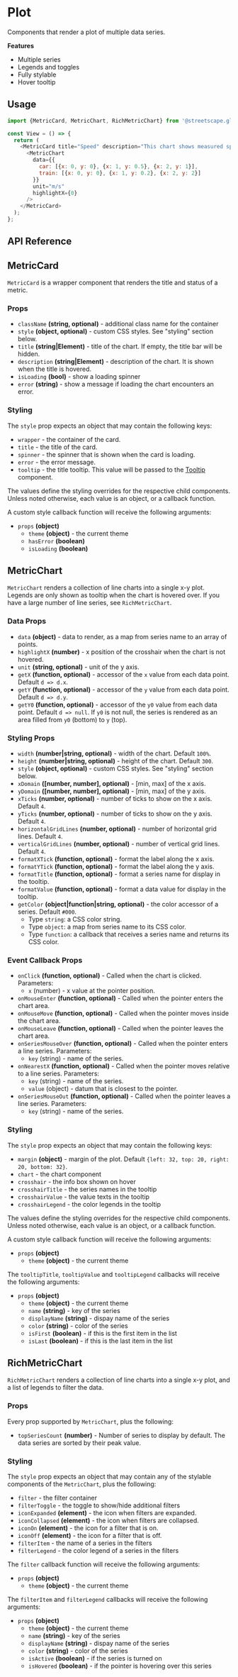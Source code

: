 # Plot

Components that render a plot of multiple data series.

**Features**

- Multiple series
- Legends and toggles
- Fully stylable
- Hover tooltip

## Usage

```js
import {MetricCard, MetricChart, RichMetricChart} from '@streetscape.gl/monochrome';

const View = () => {
  return (
    <MetricCard title="Speed" description="This chart shows measured speed">
      <MetricChart
        data={{
          car: [{x: 0, y: 0}, {x: 1, y: 0.5}, {x: 2, y: 1}],
          train: [{x: 0, y: 0}, {x: 1, y: 0.2}, {x: 2, y: 2}]
        }}
        unit="m/s"
        highlightX={0}
      />
    </MetricCard>
  );
};
```

## API Reference

## MetricCard

`MetricCard` is a wrapper component that renders the title and status of a metric.

### Props

- `className` **(string, optional)** - additional class name for the container
- `style` **(object, optional)** - custom CSS styles. See "styling" section below.
- `title` **(string|Element)** - title of the chart. If empty, the title bar will be hidden.
- `description` **(string|Element)** - description of the chart. It is shown when the title is
  hovered.
- `isLoading` **(bool)** - show a loading spinner
- `error` **(string)** - show a message if loading the chart encounters an error.

### Styling

The `style` prop expects an object that may contain the following keys:

- `wrapper` - the container of the card.
- `title` - the title of the card.
- `spinner` - the spinner that is shown when the card is loading.
- `error` - the error message.
- `tooltip` - the title tooltip. This value will be passed to the
  [Tooltip](../shared/popover/README.md) component.

The values define the styling overrides for the respective child components. Unless noted otherwise,
each value is an object, or a callback function.

A custom style callback function will receive the following arguments:

- `props` **(object)**
  - `theme` **(object)** - the current theme
  - `hasError` **(boolean)**
  - `isLoading` **(boolean)**

## MetricChart

`MetricChart` renders a collection of line charts into a single x-y plot. Legends are only shown as
tooltip when the chart is hovered over. If you have a large number of line series, see
`RichMetricChart`.

### Data Props

- `data` **(object)** - data to render, as a map from series name to an array of points.
- `highlightX` **(number)** - x position of the crosshair when the chart is not hovered.
- `unit` **(string, optional)** - unit of the y axis.
- `getX` **(function, optional)** - accessor of the `x` value from each data point. Default
  `d => d.x`.
- `getY` **(function, optional)** - accessor of the `y` value from each data point. Default
  `d => d.y`.
- `getY0` **(function, optional)** - accessor of the `y0` value from each data point. Default
  `d => null`. If `y0` is not null, the series is rendered as an area filled from `y0` (bottom) to
  `y` (top).

### Styling Props

- `width` **(number|string, optional)** - width of the chart. Default `100%`.
- `height` **(number|string, optional)** - height of the chart. Default `300`.
- `style` **(object, optional)** - custom CSS styles. See "styling" section below.
- `xDomain` **([number, number], optional)** - [min, max] of the x axis.
- `yDomain` **([number, number], optional)** - [min, max] of the y axis.
- `xTicks` **(number, optional)** - number of ticks to show on the x axis. Default `4`.
- `yTicks` **(number, optional)** - number of ticks to show on the y axis. Default `4`.
- `horizontalGridLines` **(number, optional)** - number of horizontal grid lines. Default `4`.
- `verticalGridLines` **(number, optional)** - number of vertical grid lines. Default `4`.
- `formatXTick` **(function, optional)** - format the label along the x axis.
- `formatYTick` **(function, optional)** - format the label along the y axis.
- `formatTitle` **(function, optional)** - format a series name for display in the tooltip.
- `formatValue` **(function, optional)** - format a data value for display in the tooltip.
- `getColor` **(object|function|string, optional)** - the color accessor of a series. Default
  `#000`.
  - Type `string`: a CSS color string.
  - Type `object`: a map from series name to its CSS color.
  - Type `function`: a callback that receives a series name and returns its CSS color.

### Event Callback Props

- `onClick` **(function, optional)** - Called when the chart is clicked. Parameters:
  - `x` (number) - x value at the pointer position.
- `onMouseEnter` **(function, optional)** - Called when the pointer enters the chart area.
- `onMouseMove` **(function, optional)** - Called when the pointer moves inside the chart area.
- `onMouseLeave` **(function, optional)** - Called when the pointer leaves the chart area.
- `onSeriesMouseOver` **(function, optional)** - Called when the pointer enters a line series.
  Parameters:
  - `key` (string) - name of the series.
- `onNearestX` **(function, optional)** - Called when the pointer moves relative to a line series.
  Parameters:
  - `key` (string) - name of the series.
  - `value` (object) - datum that is closest to the pointer.
- `onSeriesMouseOut` **(function, optional)** - Called when the pointer leaves a line series.
  Parameters:
  - `key` (string) - name of the series.

### Styling

The `style` prop expects an object that may contain the following keys:

- `margin` **(object)** - margin of the plot. Default `{left: 32, top: 20, right: 20, bottom: 32}`.
- `chart` - the chart component
- `crosshair` - the info box shown on hover
- `crosshairTitle` - the series names in the tooltip
- `crosshairValue` - the value texts in the tooltip
- `crosshairLegend` - the color legends in the tooltip

The values define the styling overrides for the respective child components. Unless noted otherwise,
each value is an object, or a callback function.

A custom style callback function will receive the following arguments:

- `props` **(object)**
  - `theme` **(object)** - the current theme

The `tooltipTitle`, `tooltipValue` and `tooltipLegend` callbacks will receive the following
arguments:

- `props` **(object)**
  - `theme` **(object)** - the current theme
  - `name` **(string)** - key of the series
  - `displayName` **(string)** - dispay name of the series
  - `color` **(string)** - color of the series
  - `isFirst` **(boolean)** - if this is the first item in the list
  - `isLast` **(boolean)** - if this is the last item in the list

## RichMetricChart

`RichMetricChart` renders a collection of line charts into a single x-y plot, and a list of legends
to filter the data.

### Props

Every prop supported by `MetricChart`, plus the following:

- `topSeriesCount` **(number)** - Number of series to display by default. The data series are sorted
  by their peak value.

### Styling

The `style` prop expects an object that may contain any of the stylable components of the
`MetricChart`, plus the following:

- `filter` - the filter container
- `filterToggle` - the toggle to show/hide additional filters
- `iconExpanded` **(element)** - the icon when filters are expanded.
- `iconCollapsed` **(element)** - the icon when filters are collapsed.
- `iconOn` **(element)** - the icon for a filter that is on.
- `iconOff` **(element)** - the icon for a filter that is off.
- `filterItem` - the name of a series in the filters
- `filterLegend` - the color legend of a series in the filters

The `filter` callback function will receive the following arguments:

- `props` **(object)**
  - `theme` **(object)** - the current theme

The `filterItem` and `filterLegend` callbacks will receive the following arguments:

- `props` **(object)**
  - `theme` **(object)** - the current theme
  - `name` **(string)** - key of the series
  - `displayName` **(string)** - dispay name of the series
  - `color` **(string)** - color of the series
  - `isActive` **(boolean)** - if the series is turned on
  - `isHovered` **(boolean)** - if the pointer is hovering over this series
